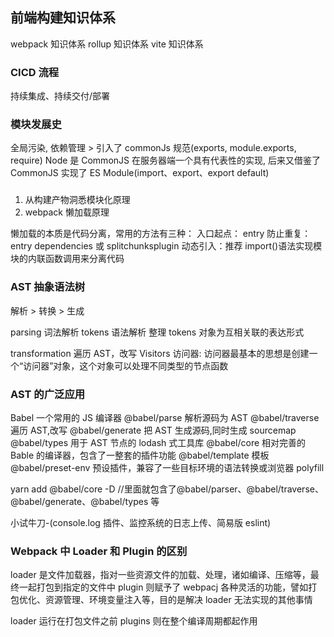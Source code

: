 ## 前端构建知识体系

webpack 知识体系
rollup 知识体系
vite 知识体系

### CICD 流程

持续集成、持续交付/部署

### 模块发展史

全局污染, 依赖管理 > 引入了 commonJs 规范(exports, module.exports, require)
Node 是 CommonJS 在服务器端一个具有代表性的实现, 后来又借鉴了 CommonJS 实现了 ES Module(import、export、export default)

###

1. 从构建产物洞悉模块化原理
2. webpack 懒加载原理

懒加载的本质是代码分离，常用的方法有三种：
入口起点： entry
防止重复： entry dependencies 或 splitchunksplugin
动态引入：推荐 import()语法实现模块的内联函数调用来分离代码

### AST 抽象语法树

解析 > 转换 > 生成

parsing
词法解析 tokens
语法解析 整理 tokens 对象为互相关联的表达形式

transformation
遍历 AST，改写
Visitors 访问器: 访问器最基本的思想是创建一个“访问器”对象，这个对象可以处理不同类型的节点函数

### AST 的广泛应用

Babel 一个常用的 JS 编译器
@babel/parse 解析源码为 AST
@babel/traverse 遍历 AST,改写
@babel/generate 把 AST 生成源码,同时生成 sourcemap
@babel/types 用于 AST 节点的 lodash 式工具库
@babel/core 相对完善的 Bable 的编译器，包含了一整套的插件功能
@babel/template 模板
@babel/preset-env 预设插件，兼容了一些目标环境的语法转换或浏览器 polyfill

yarn add @babel/core -D //里面就包含了@babel/parser、@babel/traverse、@babel/generate、@babel/types 等

小试牛刀-(console.log 插件、监控系统的日志上传、简易版 eslint)

### Webpack 中 Loader 和 Plugin 的区别

loader 是文件加载器，指对一些资源文件的加载、处理，诸如编译、压缩等，最终一起打包到指定的文件中
plugin 则赋予了 webpacj 各种灵活的功能，譬如打包优化、资源管理、环境变量注入等，目的是解决 loader 无法实现的其他事情

loader 运行在打包文件之前
plugins 则在整个编译周期都起作用
